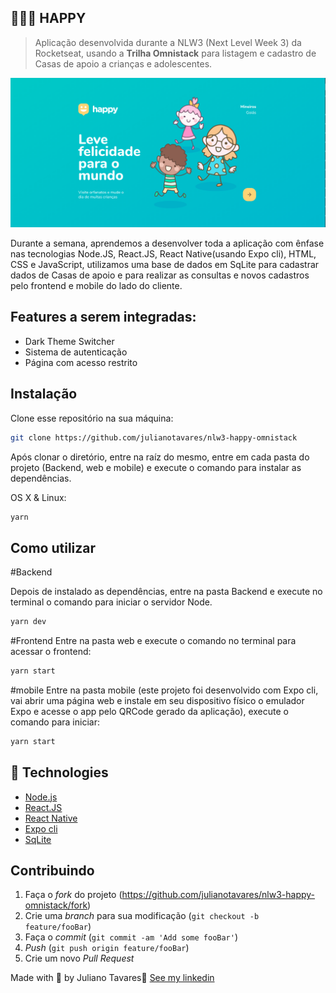 ## 💇🏻‍♂️  HAPPY
> Aplicação desenvolvida durante a NLW3 (Next Level Week 3) da Rocketseat, usando a **Trilha Omnistack** para listagem e cadastro de Casas de apoio a crianças e adolescentes.

![](assets/home.png)

Durante a semana, aprendemos a desenvolver toda a aplicação com ênfase nas tecnologias Node.JS, React.JS, React Native(usando Expo cli), HTML, CSS e JavaScript, utilizamos uma base de dados em SqLite para cadastrar dados de Casas de apoio e para realizar as consultas e novos cadastros pelo frontend e mobile do lado do cliente.

## Features a serem integradas:

- Dark Theme Switcher
- Sistema de autenticação
- Página com acesso restrito


## Instalação
Clone esse repositório na sua máquina:
```sh
git clone https://github.com/julianotavares/nlw3-happy-omnistack
```

Após clonar o diretório, entre na raíz do mesmo, entre em cada pasta do projeto (Backend, web e mobile) e execute o comando para instalar as dependências.

OS X & Linux:

```sh
yarn
```
## Como utilizar
#Backend

Depois de instalado as dependências, entre na pasta Backend e execute no terminal o comando para iniciar o servidor Node.
```sh
yarn dev
```
#Frontend
Entre na pasta web e execute o comando no terminal para acessar o frontend:
```sh
yarn start
```
#mobile
Entre na pasta mobile (este projeto foi desenvolvido com Expo cli, vai abrir uma página web e instale em seu dispositivo físico o emulador Expo e acesse o app pelo QRCode gerado da aplicação), execute o comando para iniciar:
```sh
yarn start
```

## 🚀 Technologies

- [Node.js](https://nodejs.org/en/)
- [React.JS](https://reactjs.org/)
- [React Native](https://reactnative.dev/)
- [Expo cli](https://expo.io/)
- [SqLite](https://www.sqlite.org/)

## Contribuindo

1. Faça o _fork_ do projeto (<https://github.com/julianotavares/nlw3-happy-omnistack/fork>)
2. Crie uma _branch_ para sua modificação (`git checkout -b feature/fooBar`)
3. Faça o _commit_ (`git commit -am 'Add some fooBar'`)
4. _Push_ (`git push origin feature/fooBar`)
5. Crie um novo _Pull Request_

Made with 💜 by Juliano Tavares👋 [See my linkedin](https://www.linkedin.com/in/julianotavares/)
